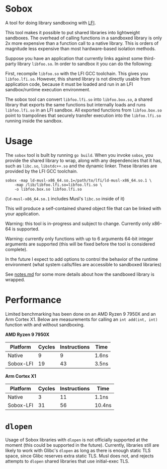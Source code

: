 # Sobox

A tool for doing library sandboxing with [LFI](https://github.com/zyedidia/lfi).

This tool makes it possible to put shared libraries into lightweight sandboxes.
The overhead of calling functions in a sandboxed library is only 2x more
expensive than a function call to a native library. This is orders of magnitude
less expensive than most hardware-based isolation methods.

Suppose you have an application that currently links against some third-party
library `libfoo.so`. In order to sandbox it you can do the following:

First, recompile `libfoo.so` with the LFI GCC toolchain. This gives you
`libfoo.lfi.so`. However, this shared library is not directly usable from
application code, because it must be loaded and run in an LFI sandbox/runtime
execution environment.

The sobox tool can convert `libfoo.lfi.so` into `libfoo.box.so`, a shared
library that exports the same functions but internally loads and runs
`libfoo.lfi.so` in an LFI sandbox. All exported functions from `libfoo.box.so`
point to trampolines that securely transfer execution into the `libfoo.lfi.so`
running inside the sandbox.

# Usage

The `sobox` tool is built by running `go build`. When you invoke `sobox`, you
provide the shared library to wrap, along with any dependencies that it has,
such as `libc.so`, `libstdc++.so` and the dynamic linker. These libraries are
provided by the LFI GCC toolchain.

```
sobox -map ld-musl-x86_64.so.1=/path/to/lfi/ld-musl-x86_64.so.1 \
    -map /lib/libfoo.lfi.so=libfoo.lfi.so \
    -o libfoo.box.so libfoo.lfi.so
```

(`ld-musl-x86_64.so.1` includes Musl's `libc.so` inside of it)

This will produce a self-contained shared object file that can be linked with
your application.

Warning: this tool is in-progress and subject to change. Currently only x86-64
is supported.

Warning: currently only functions with up to 6 arguments 64-bit integer
arguments are supported (this will be fixed before the tool is considered
complete).

In the future I expect to add options to control the behavior of the runtime
environment (what system calls/files are accessible to sandboxed libraries)

See [notes.md](./notes.md) for some more details about how the sandboxed library
is wrapped.

# Performance

Limited benchmarking has been done on an AMD Ryzen 9 7950X and an Arm Cortex
X1. Below are measurements for calling an `int add(int, int)` function with and
without sandboxing.

**AMD Ryzen 9 7950X**

| Platform | Cycles | Instructions | Time |
| --- | --- | --- | --- |
| Native | 9 | 9 | 1.6ns |
| Sobox-LFI | 19 | 43 | 3.5ns |

**Arm Cortex X1**

| Platform | Cycles | Instructions | Time |
| --- | --- | --- | --- |
| Native | 3 | 11 | 1.1ns |
| Sobox-LFI | 31 | 56 | 10.4ns |

# `dlopen`

Usage of Sobox libraries with `dlopen` is not officially supported at the
moment (this could be supported in the future). Currently, libraries still are
likely to work with Glibc's `dlopen` as long as there is enough static TLS
space, since Glibc reserves extra static TLS. Musl does not, and rejects
attempts to `dlopen` shared libraries that use initial-exec TLS.

